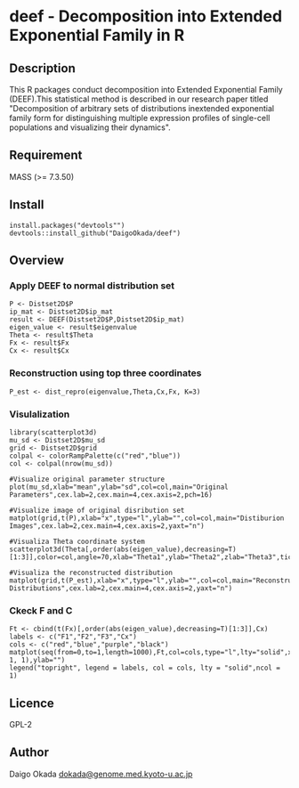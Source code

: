deef - Decomposition into Extended Exponential Family in R
====

## Description
This R packages conduct decomposition into Extended Exponential Family (DEEF).This statistical method is described in our research paper titled "Decomposition of arbitrary sets of distributions inextended exponential family form for distinguishing multiple expression profiles of single-cell populations and visualizing their dynamics".

## Requirement
MASS (>= 7.3.50)

## Install
```{r}
install.packages("devtools"")
devtools::install_github("DaigoOkada/deef")
```

## Overview

### Apply DEEF to normal distribution set
```{r}
P <- Distset2D$P
ip_mat <- Distset2D$ip_mat
result <- DEEF(Distset2D$P,Distset2D$ip_mat)
eigen_value <- result$eigenvalue
Theta <- result$Theta
Fx <- result$Fx
Cx <- result$Cx
```

### Reconstruction using top three coordinates
```{r}
P_est <- dist_repro(eigenvalue,Theta,Cx,Fx, K=3)
```

### Visulalization
```{r}
library(scatterplot3d)
mu_sd <- Distset2D$mu_sd
grid <- Distset2D$grid
colpal <- colorRampPalette(c("red","blue"))
col <- colpal(nrow(mu_sd))

#Visualize original parameter structure
plot(mu_sd,xlab="mean",ylab="sd",col=col,main="Original Parameters",cex.lab=2,cex.main=4,cex.axis=2,pch=16)

#Visualize image of original disribution set
matplot(grid,t(P),xlab="x",type="l",ylab="",col=col,main="Distiburion Images",cex.lab=2,cex.main=4,cex.axis=2,yaxt="n")

#Visualiza Theta coordinate system
scatterplot3d(Theta[,order(abs(eigen_value),decreasing=T)[1:3]],color=col,angle=70,xlab="Theta1",ylab="Theta2",zlab="Theta3",tick.marks=FALSE,cex.lab=2,cex.main=4,pch=16)

#Visualiza the reconstructed distribution
matplot(grid,t(P_est),xlab="x",type="l",ylab="",col=col,main="Reconstructed Distributions",cex.lab=2,cex.main=4,cex.axis=2,yaxt="n")
```

### Ckeck F and C
```{r}
Ft <- cbind(t(Fx)[,order(abs(eigen_value),decreasing=T)[1:3]],Cx)
labels <- c("F1","F2","F3","Cx")
cols <- c("red","blue","purple","black")
matplot(seq(from=0,to=1,length=1000),Ft,col=cols,type="l",lty="solid",xlab="",main="1D",cex.main=2,xaxp=c(0, 1, 1),ylab="")
legend("topright", legend = labels, col = cols, lty = "solid",ncol = 1)
```

## Licence
GPL-2

## Author
Daigo Okada <dokada@genome.med.kyoto-u.ac.jp>
